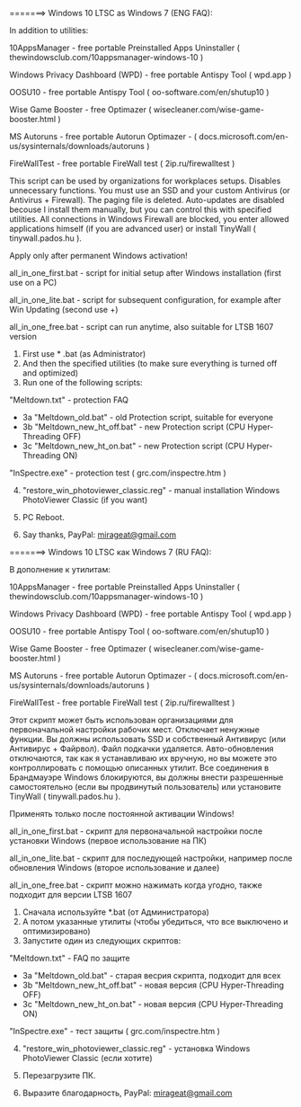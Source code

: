 =======> Windows 10 LTSC as Windows 7 (ENG FAQ):

In addition to utilities:

10AppsManager - free portable Preinstalled Apps Uninstaller ( thewindowsclub.com/10appsmanager-windows-10 )

Windows Privacy Dashboard (WPD) - free portable Antispy Tool ( wpd.app )

OOSU10 - free portable Antispy Tool ( oo-software.com/en/shutup10 )

Wise Game Booster - free Optimazer ( wisecleaner.com/wise-game-booster.html )

MS Autoruns - free portable Autorun Optimazer - ( docs.microsoft.com/en-us/sysinternals/downloads/autoruns )

FireWallTest - free portable FireWall test ( 2ip.ru/firewalltest )

This script can be used by organizations for workplaces setups. Disables unnecessary functions.  You must use an SSD and your custom Antivirus (or Antivirus + Firewall). The paging file is deleted. Auto-updates are disabled becouse I install them manually, but you can control this with specified utilities. All connections in Windows Firewall are blocked, you enter allowed applications himself (if you are advanced user) or install TinyWall ( tinywall.pados.hu ). 

Apply only after permanent Windows activation!

all_in_one_first.bat - script for initial setup after Windows installation (first use on a PC)

all_in_one_lite.bat - script for subsequent configuration, for example after Win Updating (second use +)

all_in_one_free.bat - script can run anytime, also suitable for LTSB 1607 version

1. First use * .bat (as Administrator)
2. And then the specified utilities (to make sure everything is turned off and optimized)
3. Run one of the following scripts:

"Meltdown.txt" - protection FAQ
- 3a   "Meltdown_old.bat" - old Protection script, suitable for everyone
- 3b   "Meltdown_new_ht_off.bat" - new Protection script (CPU Hyper-Threading OFF)
- 3c   "Meltdown_new_ht_on.bat" - new Protection script (CPU Hyper-Threading ON)

"InSpectre.exe" - protection test ( grc.com/inspectre.htm )

4. "restore_win_photoviewer_classic.reg" - manual installation Windows PhotoViewer Classic (if you want)

5. PC Reboot.

6. Say thanks, PayPal: mirageat@gmail.com



=======> Windows 10 LTSC как Windows 7 (RU FAQ):

В дополнение к утилитам:

10AppsManager - free portable Preinstalled Apps Uninstaller ( thewindowsclub.com/10appsmanager-windows-10 )

Windows Privacy Dashboard (WPD) - free portable Antispy Tool ( wpd.app )

OOSU10 - free portable Antispy Tool ( oo-software.com/en/shutup10 )

Wise Game Booster - free Optimazer ( wisecleaner.com/wise-game-booster.html )

MS Autoruns - free portable Autorun Optimazer - ( docs.microsoft.com/en-us/sysinternals/downloads/autoruns )

FireWallTest - free portable FireWall test ( 2ip.ru/firewalltest )

Этот скрипт может быть использован организациями для первоначальной настройки рабочих мест. Отключает ненужные функции. Вы должны использовать SSD и собственный Антивирус (или Антивирус + Файрвол). Файл подкачки удаляется. Авто-обновления отключаются, так как я устанавливаю их вручную, но вы можете это контроллировать с помощью описанных утилит. Все соединения в Брандмауэре Windows блокируются, вы должны внести разрешенные самостоятельно (если вы продвинутый пользователь) или установите TinyWall ( tinywall.pados.hu ).

Применять только после постоянной активации Windows!

all_in_one_first.bat - скрипт для первоначальной настройки после установки Windows (первое использование на ПК)

all_in_one_lite.bat - скрипт для последующей настройки, например после обновления Windows (второе использование и далее)

all_in_one_free.bat - скрипт можно нажимать когда угодно, также подходит для версии LTSB 1607

1. Сначала используйте *.bat (от Администратора)
2. А потом указанные утилиты (чтобы убедиться, что все выключено и оптимизировано)
3. Запустите один из следующих скриптов:

"Meltdown.txt" - FAQ по защите
- 3a   "Meltdown_old.bat" - старая весрия скрипта, подходит для всех
- 3b   "Meltdown_new_ht_off.bat" - новая версия (CPU Hyper-Threading OFF)
- 3c   "Meltdown_new_ht_on.bat" - новая версия (CPU Hyper-Threading ON)

"InSpectre.exe" - тест защиты ( grc.com/inspectre.htm )

4. "restore_win_photoviewer_classic.reg" - установка Windows PhotoViewer Classic (если хотите)

5. Перезагрузите ПК.

6. Выразите благодарность, PayPal: mirageat@gmail.com
